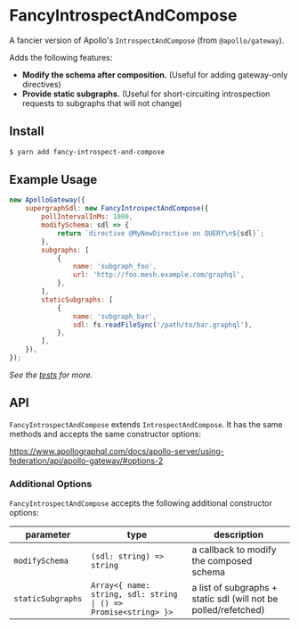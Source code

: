 # FancyIntrospectAndCompose

A fancier version of Apollo's `IntrospectAndCompose` (from `@apollo/gateway`).

Adds the following features:

-   **Modify the schema after composition.** (Useful for adding gateway-only directives)
-   **Provide static subgraphs.** (Useful for short-circuiting introspection requests to subgraphs that will not change)

## Install

```bash
$ yarn add fancy-introspect-and-compose
```

## Example Usage

```js
new ApolloGateway({
    supergraphSdl: new FancyIntrospectAndCompose({
        pollIntervalInMs: 1000,
        modifySchema: sdl => {
            return `directive @MyNewDirective on QUERY\n${sdl}`;
        },
        subgraphs: [
            {
                name: 'subgraph_foo',
                url: 'http://foo.mesh.example.com/graphql',
            },
        ],
        staticSubgraphs: [
            {
                name: 'subgraph_bar',
                sdl: fs.readFileSync('/path/to/bar.graphql'),
            },
        ],
    }),
});
```

_See the [tests](tests/index.test.ts) for more._

## API

`FancyIntrospectAndCompose` extends `IntrospectAndCompose`. It has the same methods and accepts the same constructor options:

https://www.apollographql.com/docs/apollo-server/using-federation/api/apollo-gateway/#options-2

### Additional Options

`FancyIntrospectAndCompose` accepts the following additional constructor options:

| parameter         | type                                                            | description                                                     |
| ----------------- | --------------------------------------------------------------- | --------------------------------------------------------------- |
| `modifySchema`    | `(sdl: string) => string`                                       | a callback to modify the composed schema                        |
| `staticSubgraphs` | `Array<{ name: string, sdl: string \| () => Promise<string> }>` | a list of subgraphs + static sdl (will not be polled/refetched) |
